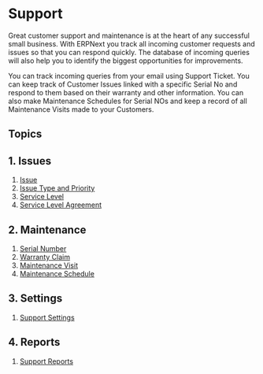 <!-- add-breadcrumbs -->
# Support

Great customer support and maintenance is at the heart of any successful small
business. With ERPNext you track all incoming customer requests and issues
so that you can respond quickly. The database of incoming
queries will also help you to identify the biggest opportunities for
improvements.

You can track incoming queries from your email using Support
Ticket. You can keep track of Customer Issues linked with a specific
Serial No and respond to them based on their warranty and other information.
You can also make Maintenance Schedules for Serial NOs and keep a record of
all Maintenance Visits made to your Customers.

## Topics

## 1. Issues
1. [Issue](/docs/user/manual/en/support/issue)
1. [Issue Type and Priority](/docs/user/manual/en/support/issue-type-and-priority)
1. [Service Level](/docs/user/manual/en/support/service-level)
1. [Service Level Agreement](/docs/user/manual/en/support/service-level-agreement)

## 2. Maintenance
1. [Serial Number](/docs/user/manual/en/stock/serial-no)
1. [Warranty Claim](/docs/user/manual/en/support/warranty-claim)
1. [Maintenance Visit](/docs/user/manual/en/support/maintenance-visit)
1. [Maintenance Schedule](/docs/user/manual/en/support/maintenance-schedule)

## 3. Settings
1. [Support Settings](/docs/user/manual/en/support/support-settings)

## 4. Reports
1. [Support Reports](/docs/user/manual/en/support/support_reports)
